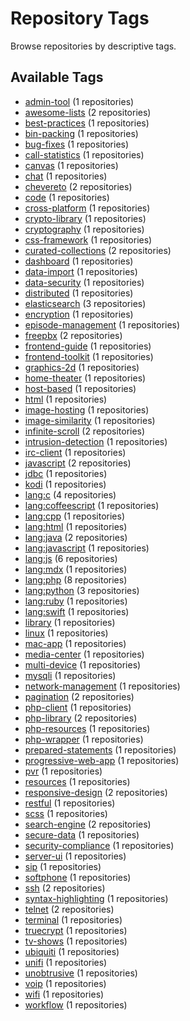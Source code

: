 # Repository Tags

Browse repositories by descriptive tags.

## Available Tags

- [admin-tool](./admin-tool/) (1 repositories)
- [awesome-lists](./awesome-lists/) (2 repositories)
- [best-practices](./best-practices/) (1 repositories)
- [bin-packing](./bin-packing/) (1 repositories)
- [bug-fixes](./bug-fixes/) (1 repositories)
- [call-statistics](./call-statistics/) (1 repositories)
- [canvas](./canvas/) (1 repositories)
- [chat](./chat/) (1 repositories)
- [chevereto](./chevereto/) (2 repositories)
- [code](./code/) (1 repositories)
- [cross-platform](./cross-platform/) (1 repositories)
- [crypto-library](./crypto-library/) (1 repositories)
- [cryptography](./cryptography/) (1 repositories)
- [css-framework](./css-framework/) (1 repositories)
- [curated-collections](./curated-collections/) (2 repositories)
- [dashboard](./dashboard/) (1 repositories)
- [data-import](./data-import/) (1 repositories)
- [data-security](./data-security/) (1 repositories)
- [distributed](./distributed/) (1 repositories)
- [elasticsearch](./elasticsearch/) (3 repositories)
- [encryption](./encryption/) (1 repositories)
- [episode-management](./episode-management/) (1 repositories)
- [freepbx](./freepbx/) (2 repositories)
- [frontend-guide](./frontend-guide/) (1 repositories)
- [frontend-toolkit](./frontend-toolkit/) (1 repositories)
- [graphics-2d](./graphics-2d/) (1 repositories)
- [home-theater](./home-theater/) (1 repositories)
- [host-based](./host-based/) (1 repositories)
- [html](./html/) (1 repositories)
- [image-hosting](./image-hosting/) (1 repositories)
- [image-similarity](./image-similarity/) (1 repositories)
- [infinite-scroll](./infinite-scroll/) (2 repositories)
- [intrusion-detection](./intrusion-detection/) (1 repositories)
- [irc-client](./irc-client/) (1 repositories)
- [javascript](./javascript/) (2 repositories)
- [jdbc](./jdbc/) (1 repositories)
- [kodi](./kodi/) (1 repositories)
- [lang:c](./lang:c/) (4 repositories)
- [lang:coffeescript](./lang:coffeescript/) (1 repositories)
- [lang:cpp](./lang:cpp/) (1 repositories)
- [lang:html](./lang:html/) (1 repositories)
- [lang:java](./lang:java/) (2 repositories)
- [lang:javascript](./lang:javascript/) (1 repositories)
- [lang:js](./lang:js/) (6 repositories)
- [lang:mdx](./lang:mdx/) (1 repositories)
- [lang:php](./lang:php/) (8 repositories)
- [lang:python](./lang:python/) (3 repositories)
- [lang:ruby](./lang:ruby/) (1 repositories)
- [lang:swift](./lang:swift/) (1 repositories)
- [library](./library/) (1 repositories)
- [linux](./linux/) (1 repositories)
- [mac-app](./mac-app/) (1 repositories)
- [media-center](./media-center/) (1 repositories)
- [multi-device](./multi-device/) (1 repositories)
- [mysqli](./mysqli/) (1 repositories)
- [network-management](./network-management/) (1 repositories)
- [pagination](./pagination/) (2 repositories)
- [php-client](./php-client/) (1 repositories)
- [php-library](./php-library/) (2 repositories)
- [php-resources](./php-resources/) (1 repositories)
- [php-wrapper](./php-wrapper/) (1 repositories)
- [prepared-statements](./prepared-statements/) (1 repositories)
- [progressive-web-app](./progressive-web-app/) (1 repositories)
- [pvr](./pvr/) (1 repositories)
- [resources](./resources/) (1 repositories)
- [responsive-design](./responsive-design/) (2 repositories)
- [restful](./restful/) (1 repositories)
- [scss](./scss/) (1 repositories)
- [search-engine](./search-engine/) (2 repositories)
- [secure-data](./secure-data/) (1 repositories)
- [security-compliance](./security-compliance/) (1 repositories)
- [server-ui](./server-ui/) (1 repositories)
- [sip](./sip/) (1 repositories)
- [softphone](./softphone/) (1 repositories)
- [ssh](./ssh/) (2 repositories)
- [syntax-highlighting](./syntax-highlighting/) (1 repositories)
- [telnet](./telnet/) (2 repositories)
- [terminal](./terminal/) (1 repositories)
- [truecrypt](./truecrypt/) (1 repositories)
- [tv-shows](./tv-shows/) (1 repositories)
- [ubiquiti](./ubiquiti/) (1 repositories)
- [unifi](./unifi/) (1 repositories)
- [unobtrusive](./unobtrusive/) (1 repositories)
- [voip](./voip/) (1 repositories)
- [wifi](./wifi/) (1 repositories)
- [workflow](./workflow/) (1 repositories)
